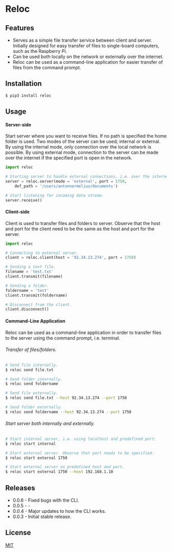 # Reloc

## Features
* Serves as a simple file transfer service between client and server. Initially designed for easy transfer of files to single-board computers, such as the Raspberry Pi.
* Can be used both locally on the network or externally over the internet.
* Reloc can be used as a command-line application for easier transfer of files from the command prompt.

 
## Installation
```bash
$ pip3 install reloc
```
 
## Usage
#### Server-side
Start server where you want to receive files. If no path is specified the home folder is used. Two modes of the server can be used; internal or external. By using the internal mode, only connection over the local network is possible. By using external mode, connection to the server can be made over the internet if the specified port is open in the network.


```python
import reloc

# Starting server to handle external connections, i.e. over the internet.
server = reloc.server(mode = 'external', port = 1750, 
    def_path = '/users/antonnormelius/documents')

# Start listening for incoming data stream.
server.receive()
```
 
#### Client-side
Client is used to transfer files and folders to server. Observe that
the host and port for the client need to be the same as the host and port
for the server. 
```python
import reloc

# Connecting to external server.
client = reloc.client(host = '92.34.13.274', port = 1750)

# Sending a text file.
filename = 'test.txt'
client.transmit(filename)

# Sending a folder.
foldername = 'test'
client.transmit(foldername)

# Disconnect from the client.
client.disconnect()

```

#### Command-Line Application
Reloc can be used as a command-line application in order to transfer files to the server
using the command prompt, i.e. terminal.

###### Transfer of files/folders.
```bash
# Send file internally.
$ reloc send file.txt

# Send folder internally.
$ reloc send foldername

# Send file externally.
$ reloc send file.txt --host 92.34.13.274 --port 1750

# Send folder externally.
$ reloc send foldername --host 92.34.13.274 --port 1750
```

###### Start server both internally and externally.
```bash
# Start internal server, i.e. using localhost and predefined port.
$ reloc start internal

# Start external server. Observe that port needs to be specified.
$ reloc start external 1750

# Start external server on predefined host and port.
$ reloc start external 1750 --host 192.168.1.10
```

## Releases
* 0.0.6 - Fixed bugs with the CLI.
* 0.0.5 - -
* 0.0.4 - Major updates to how the CLI works.
* 0.0.3 - Initial stable release.

## License
[MIT](https://choosealicense.com/licenses/mit/)
